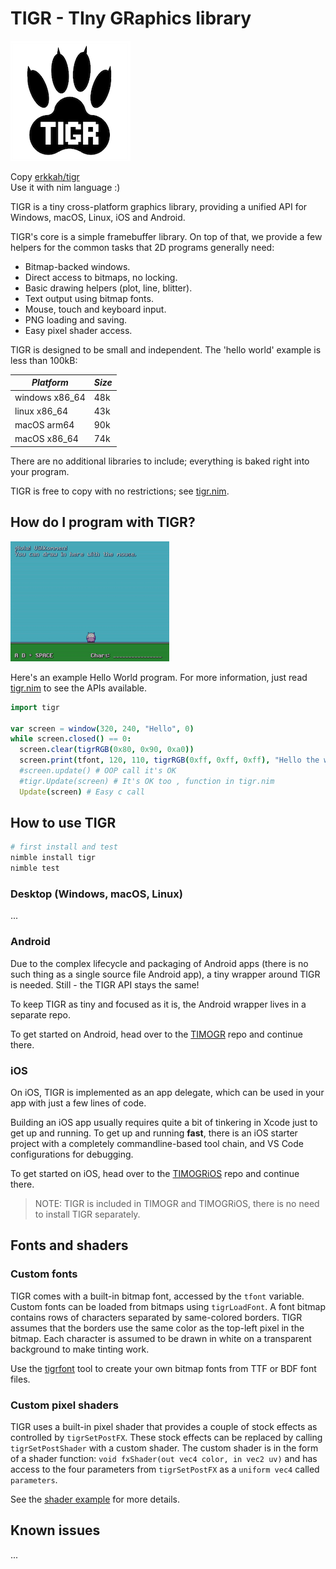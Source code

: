 # TIGR - TIny GRaphics library

![](https://github.com/erkkah/tigr/blob/master/tigr.png)

Copy [erkkah/tigr](https://github.com/erkkah/tigr)  
Use it with nim language :)

TIGR is a tiny cross-platform graphics library,
providing a unified API for Windows, macOS, Linux, iOS and Android.

TIGR's core is a simple framebuffer library.
On top of that, we provide a few helpers for the common tasks that 2D programs generally need:

 - Bitmap-backed windows.
 - Direct access to bitmaps, no locking.
 - Basic drawing helpers (plot, line, blitter).
 - Text output using bitmap fonts.
 - Mouse, touch and keyboard input.
 - PNG loading and saving.
 - Easy pixel shader access.

TIGR is designed to be small and independent.
The 'hello world' example is less than 100kB:

| *Platform* | *Size* |
| --- | --- |
| windows x86_64 | 48k |
| linux x86_64 | 43k |
| macOS arm64 | 90k |
| macOS x86_64 | 74k |

There are no additional libraries to include; everything is baked right into your program.

TIGR is free to copy with no restrictions; see [tigr.nim](tigr.nim).

## How do I program with TIGR?
![](https://github.com/Angluca/tigr/blob/master/demo.gif)

Here's an example Hello World program. For more information, just read [tigr.nim](tigr.nim) to see the APIs available.

```nim
import tigr

var screen = window(320, 240, "Hello", 0)
while screen.closed() == 0:
  screen.clear(tigrRGB(0x80, 0x90, 0xa0))
  screen.print(tfont, 120, 110, tigrRGB(0xff, 0xff, 0xff), "Hello the world!");
  #screen.update() # OOP call it's OK
  #tigr.Update(screen) # It's OK too , function in tigr.nim
  Update(screen) # Easy c call
```

## How to use TIGR
```bash
# first install and test
nimble install tigr
nimble test
```
### Desktop (Windows, macOS, Linux)
  ...
### Android

Due to the complex lifecycle and packaging of Android apps
(there is no such thing as a single source file Android app),
a tiny wrapper around TIGR is needed. Still - the TIGR API stays the same!

To keep TIGR as tiny and focused as it is, the Android wrapper lives in a separate repo.

To get started on Android, head over to the [TIMOGR](https://github.com/erkkah/timogr) repo and continue there.

### iOS

On iOS, TIGR is implemented as an app delegate, which can be used in your app with just a few lines of code.

Building an iOS app usually requires quite a bit of tinkering in Xcode just to get up and running. To get up and running **fast**, there is an iOS starter project with a completely commandline-based tool chain, and VS Code configurations for debugging.

To get started on iOS, head over to the [TIMOGRiOS](https://github.com/erkkah/timogrios) repo and continue there.

> NOTE: TIGR is included in TIMOGR and TIMOGRiOS, there is no need to install TIGR separately.

## Fonts and shaders

### Custom fonts

TIGR comes with a built-in bitmap font, accessed by the `tfont` variable. Custom fonts can be loaded from bitmaps using `tigrLoadFont`. A font bitmap contains rows of characters separated by same-colored borders. TIGR assumes that the borders use the same color as the top-left pixel in the bitmap. Each character is assumed to be drawn in white on a transparent background to make tinting work.

Use the [tigrfont](https://github.com/erkkah/tigrfont) tool to create your own bitmap fonts from TTF or BDF font files.

### Custom pixel shaders

TIGR uses a built-in pixel shader that provides a couple of stock effects as controlled by `tigrSetPostFX`.
These stock effects can be replaced by calling `tigrSetPostShader` with a custom shader.
The custom shader is in the form of a shader function: `void fxShader(out vec4 color, in vec2 uv)` and has access to the four parameters from `tigrSetPostFX` as a `uniform vec4` called `parameters`.

See the [shader example](examples/shader/shader.nim) for more details.

## Known issues
  ...
